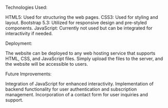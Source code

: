 Technologies Used:

HTML5: Used for structuring the web pages.
CSS3: Used for styling and layout.
Bootstrap 5.3: Utilized for responsive design and pre-styled components.
JavaScript: Currently not used but can be integrated for interactivity if needed.

Deployment:

The website can be deployed to any web hosting service that supports HTML, CSS, and JavaScript files. Simply upload the files to the server, and the website will be accessible to users.

Future Improvements:

Integration of JavaScript for enhanced interactivity.
Implementation of backend functionality for user authentication and subscription management.
Incorporation of a contact form for user inquiries and support.
